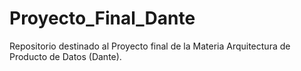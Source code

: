 # Proyecto_Final_Dante
Repositorio destinado al Proyecto final de la Materia Arquitectura de Producto de Datos (Dante).
